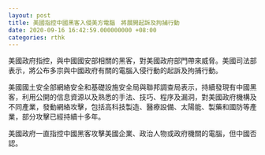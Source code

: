 ```yaml
---
layout: post
title: 美國指控中國黑客入侵美方電腦　將展開起訴及拘捕行動
date: 2020-09-16 16:42:59.000000000 +08:00
categories: rthk
---
```


美國政府指控，與中國國安部相關的黑客，對美國政府部門帶來威脅。美國司法部表示，將公布多宗與中國政府有關的電腦入侵行動的起訴及拘捕行動。

美國國土安全部網絡安全和基礎設施安全局與聯邦調查局表示，持續發現有中國黑客，利用公開的信息資源以及熟悉的手法、技巧、程序及漏洞，對美國政府機構及不同產業，發動網絡攻擊，包括高科技製造、醫療設備、太陽能、製藥和國防等產業，部分攻擊已經持續十多年。

美國政府一直指控中國黑客攻擊美國企業、政治人物或政府機關的電腦，但中國否認。
